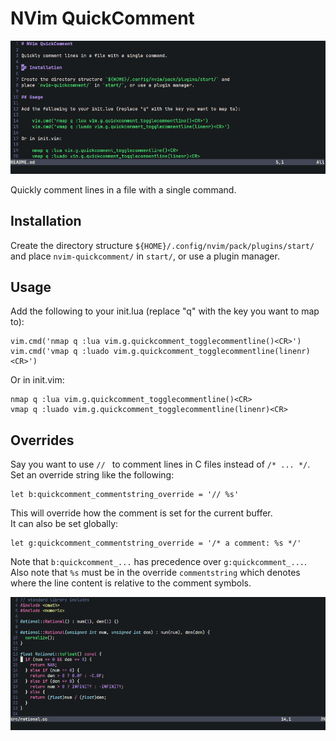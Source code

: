 # NVim QuickComment

[![Quick comment demo](https://github.com/Stephen-Seo/nvim-quickcomment/raw/main/images/quickcomment.gif)](https://github.com/Stephen-Seo/nvim-quickcomment)

Quickly comment lines in a file with a single command.

## Installation

Create the directory structure `${HOME}/.config/nvim/pack/plugins/start/` and
place `nvim-quickcomment/` in `start/`, or use a plugin manager.

## Usage

Add the following to your init.lua (replace "q" with the key you want to map to):

    vim.cmd('nmap q :lua vim.g.quickcomment_togglecommentline()<CR>')
    vim.cmd('vmap q :luado vim.g.quickcomment_togglecommentline(linenr)<CR>')

Or in init.vim:

    nmap q :lua vim.g.quickcomment_togglecommentline()<CR>
    vmap q :luado vim.g.quickcomment_togglecommentline(linenr)<CR>

## Overrides

Say you want to use `// ` to comment lines in C files instead of `/* ... */`.  
Set an override string like the following:

    let b:quickcomment_commentstring_override = '// %s'

This will override how the comment is set for the current buffer.  
It can also be set globally:

    let g:quickcomment_commentstring_override = '/* a comment: %s */'

Note that `b:quickcomment_...` has precedence over `g:quickcomment_...`. Also
note that `%s` must be in the override `commentstring` which denotes where the
line content is relative to the comment symbols.

[![Quick comment override demo](https://github.com/Stephen-Seo/nvim-quickcomment/raw/main/images/quickcomment_override.gif)](https://github.com/Stephen-Seo/nvim-quickcomment#overrides)
